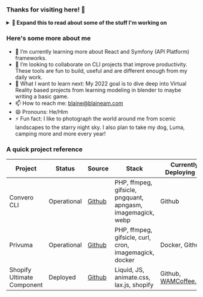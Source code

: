 ### Thanks for visiting here! 👋

<details>
  <summary><b> 🔭 Expand this to read about some of the stuff I'm working on</b></summary>
  
   -  At Research Square Comapny I work with a team of excellent engineers, maintaining a large internal php and react application that is used by hundreds of team members daily. The app is built on Domain Driven Design principles with domain events and docker containers. The react pages interact with a php backend and provide a more responsive means to interact with the app. I largely develop new interfaces with react, and maintain exisitng php architecture. <br /> *<b>This is all hidden in private repos</b>*
  -  Convero is a bulk animated image compressor cli built using php. <br />  *<b>The source is all [here](https://github.com/techyowl/convero)</b>*
  -  Privuma is a multimedia cacher/api that was designed to be a drop in replacement for Google Photos compatible api. It has a simple filesystem queue for processing media items against ffmpeg and any rclone compatible cloud provider. It is also extendable through the use of writing plugins to grab data from new sources. It also uses a database to keep track of duplicates. <br />  *<b>The source is all [here](https://github.com/techyowl/privuma).</b>*
  -  Shopify Ultimate Component is a drop in shopify section that allows you to quickly create one pager style pages with support for css animations, disruptive horizons, video backgrounds, background overlays, and various spacing and layout customization options. <br />  *<b>The source is all [here](https://github.com/techyowl/shopify-ultimate-component).</b>*
  -  Featheread is a php based social network that allows authors to publish pdf books one chapter at a time and gain a following to pursue publication of physical books. <br />  *<b>This is all hidden in private repos</b>*
  -  Cache is a ios(swift) and php backend social network that allows users to find and place images and videos into a geolocation based virtual world. You find caches just by walking near a geotagged photo or video and can view the post when you next open the application. This was kind of a passive social network idea. It also featured public city/region based chatting. <br />  *<b>This is all hidden in private repos</b>*
</details>


### Here's some more about me
- 🌱 I’m currently learning more about React and Symfony (API Platform) frameworks.
- 👯 I’m looking to collaborate on CLI projects that improve productivity. These tools are fun to build, useful and are different enough from my daily work. 
- 🤔 What I want to learn next: My 2022 goal is to dive deep into Virtual Reality based projects from learning modeling in blender to maybe writing a basic game.
- 📫 How to reach me: blaine@blaineam.com
- 😄 Pronouns: He/Him
- ⚡ Fun fact:  I like to photograph the world around me from scenic landscapes to the starry night sky. I also plan to take my dog, Luma, camping more and more every year!

### A quick project reference
| Project |Status | Source | Stack | Currently Deploying To |
|------|-------|--------|-------|------------------------|
| Convero CLI | Operational |[Github](https://github.com/techyowl/convero) | PHP, ffmpeg, gifsicle, pngquant, apngasm, imagemagick, webp | Github
| Privuma | Operational |[Github](https://github.com/techyowl/privuma) | PHP, ffmpeg, gifsicle, curl, cron, imagemagick, docker | Docker, Github   
| Shopify Ultimate Component | Deployed |[Github](https://github.com/techyowl/shopify-ultimate-component) | Liquid, JS, animate.css, lax.js, shopify | Github, [WAMCoffee.com](https://wamcoffee.com)